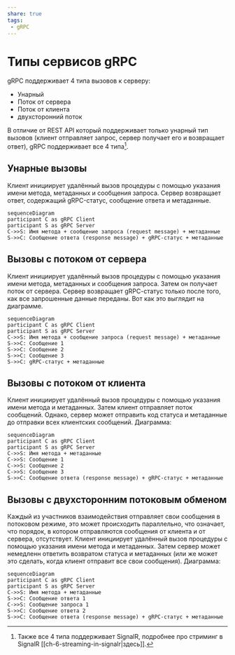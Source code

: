 ```yaml
---
share: true
tags:
 - gRPC
---
```

# Типы сервисов gRPC
gRPC поддерживает 4 типа вызовов к серверу:
- Унарный
- Поток от сервера
- Поток от клиента
- двухсторонний поток

В отличие от REST API который поддерживает только унарный тип вызовов (клиент отправляет запрос, сервер получает его и возвращает ответ), gRPC поддерживает все 4 типа[^1].
## Унарные вызовы
Клиент инициирует удалённый вызов процедуры с помощью указания имени метода, метаданных и сообщения запроса. Сервер возвращает ответ, содержащий gRPC-статус, сообщение ответа и метаданные. 
```mermaid
sequenceDiagram
participant C as gRPC Client
participant S as gRPC Server
C->>S: Имя метода + сообщение запроса (request message) + метаданные
S->>C: Сообщение ответа (response message) + gRPC-статус + метаданные 
```
## Вызовы с потоком от сервера
Клиент инициирует удалённый вызов процедуры с помощью указания имени метода, метаданных и сообщения запроса. Затем он получает поток от сервера. Сервер возвращает gRPC-cтатус только после того, как все запрошенные данные переданы. Вот как это выглядит на диаграмме.
```mermaid
sequenceDiagram
participant C as gRPC Client
participant S as gRPC Server
C->>S: Имя метода + сообщение запроса (request message) + метаданные
S->>C: Сообщение 1
S->>C: Сообщение 2
S->>C: Сообщение 3 
S->>C: gRPC-статус + метаданные 
```
## Вызовы с потоком от клиента
Клиент инициирует удалённый вызов процедуры с помощью указания имени метода и метаданных. Затем клиент отправляет поток сообщений. Однако, сервер может отправить код статуса и метаданные до отправки всех клиентских сообщений. Диаграмма:
```mermaid
sequenceDiagram
participant C as gRPC Client
participant S as gRPC Server
C->>S: Имя метода + метаданные
C->>S: Сообщение 1
C->>S: Сообщение 2
C->>S: Сообщение 3
S->>C: Сообщение ответа (response message) + gRPC-статус + метаданные
```
## Вызовы с двухсторонним потоковым обменом
Каждый из участников взаимодействия отправляет свои сообщения в потоковом режиме, это может происходить параллельно, что означает, что порядок, в котором отправляются сообщения от клиента и от сервера, отсутствует. Клиент инициирует удалённый вызов процедуры с помощью указания имени метода и метаданных. Затем сервер может немедленн ответить возвратом статуса и метаданных (или же может это сделать, когда клиент отправит все свои сообщения). Диаграмма:
```mermaid
sequenceDiagram
participant C as gRPC Client
participant S as gRPC Server
C->>S: Имя метода + метаданные
S->>C: Сообщение ответа 1
C->>S: Сообщение запроса 1
S->>C: Сообщение ответа 2
S->>C: Сообщение ответа (response message) + gRPC-статус + метаданные
```

[^1]: Также все 4 типа поддерживает SignalR, подробнее про стриминг в SignalR [[ch-6-streaming-in-signalr|здесь]].
